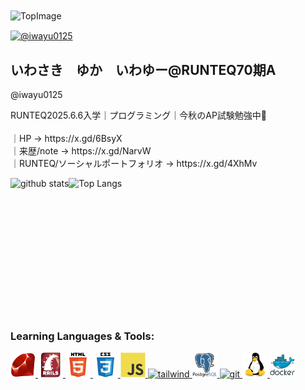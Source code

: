 <img align="center" width="500" src="./image/top_light.GIF" alt="TopImage" />

  <p align="left">
    <a href="https://twitter.com/@iwayu0125" target="blank"><img align="center" src="https://raw.githubusercontent.com/rahuldkjain/github-profile-readme-generator/master/src/images/icons/Social/twitter.svg" alt="@iwayu0125" height="30" width="40" /></a>
  </p>
<h2>いわさき　ゆか　いわゆー@RUNTEQ70期A</h2>
<p>@iwayu0125</p>

<div>
  <p>
  RUNTEQ2025.6.6入学｜プログラミング｜今秋のAP試験勉強中🥸<br><br>
  ｜HP → https://x.gd/6BsyX<br>
  ｜来歴/note → https://x.gd/NarvW<br>
  ｜RUNTEQ/ソーシャルポートフォリオ → https://x.gd/4XhMv<br>
  </p>
</div>

<div style="display: flex;">
  <img alt="github stats" height="220px" src="https://github-readme-stats.vercel.app/api?username=Iwasaki-Y0125&show_icons=true&theme=tokyonight" />
  <img alt="Top Langs" height="200px" src="https://github-readme-stats.vercel.app/api/top-langs/?username=Iwasaki-Y0125&https://github.com/anuraghazra/github-readme-stats&show_icons=true&theme=tokyonight" />
</div>

<h3 align="left">Learning Languages & Tools:</h3>
<p align="left">
  <a href="https://www.ruby-lang.org/en/" target="_blank" rel="noreferrer"> <img src="https://raw.githubusercontent.com/devicons/devicon/master/icons/ruby/ruby-original.svg" alt="ruby" width="40" height="40"/> </a>
  <a href="https://rubyonrails.org" target="_blank" rel="noreferrer"> <img src="https://raw.githubusercontent.com/devicons/devicon/master/icons/rails/rails-original-wordmark.svg" alt="rails" width="40" height="40"/> </a>
  <a href="https://www.w3.org/html/" target="_blank" rel="noreferrer"> <img src="https://raw.githubusercontent.com/devicons/devicon/master/icons/html5/html5-original-wordmark.svg" alt="html5" width="40" height="40"/> </a>
  <a href="https://www.w3schools.com/css/" target="_blank" rel="noreferrer"><img src="https://raw.githubusercontent.com/devicons/devicon/master/icons/css3/css3-original-wordmark.svg" alt="css3" width="40" height="40"/> </a>
  <a href="https://developer.mozilla.org/en-US/docs/Web/JavaScript" target="_blank" rel="noreferrer"> <img src="https://raw.githubusercontent.com/devicons/devicon/master/icons/javascript/javascript-original.svg" alt="javascript" width="40" height="40"/> </a>
  <a href="https://tailwindcss.com/" target="_blank" rel="noreferrer"> <img src="https://www.vectorlogo.zone/logos/tailwindcss/tailwindcss-icon.svg" alt="tailwind" width="40" height="40"/> </a>
  <a href="https://www.postgresql.org" target="_blank" rel="noreferrer"> <img src="https://raw.githubusercontent.com/devicons/devicon/master/icons/postgresql/postgresql-original-wordmark.svg" alt="postgresql" width="40" height="40"/> </a>
  <a href="https://git-scm.com/" target="_blank" rel="noreferrer"> <img src="https://www.vectorlogo.zone/logos/git-scm/git-scm-icon.svg" alt="git" width="40" height="40"/> </a>
  <a href="https://www.linux.org/" target="_blank" rel="noreferrer"> <img src="https://raw.githubusercontent.com/devicons/devicon/master/icons/linux/linux-original.svg" alt="linux" width="40" height="40"/> </a>
  <a href="https://www.docker.com/" target="_blank" rel="noreferrer"> <img src="https://raw.githubusercontent.com/devicons/devicon/master/icons/docker/docker-original-wordmark.svg" alt="docker" width="40" height="40"/> </a>
</p>

